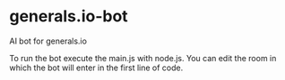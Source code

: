 # generals.io-bot
AI bot for generals.io

To run the bot execute the main.js with node.js.
You can edit the room in which the bot will enter in the first line of code.
